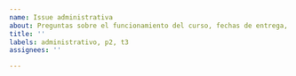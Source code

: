 ```yaml
---
name: Issue administrativa
about: Preguntas sobre el funcionamiento del curso, fechas de entrega, entre otros.
title: ''
labels: administrativo, p2, t3
assignees: ''

---
```



